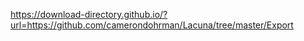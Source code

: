 https://download-directory.github.io/?url=https://github.com/camerondohrman/Lacuna/tree/master/Export
